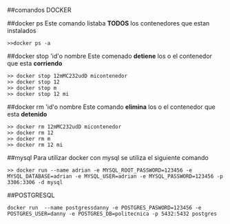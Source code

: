 ##comandos DOCKER


##docker ps 
Este comando listaba **TODOS** los contenedores que estan instalados
```
>>docker ps -a
```

##docker stop 'id'o nombre
Este comenado **detiene** los o el contenedor que esta **corriendo**

```
>> docker stop 12mMC232udD micontenedor
>> docker stop 12
>> docker stop m
>> docker stop 12 mi
```

##docker rm 'id'o nombre
Este comando **elimina** los o el contenedor que esta **detenido**

```
>> docker rm 12mMC232udD micontenedor
>> docker rm 12
>> docker rm m
>> docker rm 12 mi
```
##mysql
Para utilizar docker con mysql se utiliza el siguiente comando

```
>> docker run --name adrian -e MYSQL_ROOT_PASSWORD=123456 -e MYSQL_DATABASE=adrian -e MYSQL_USER=adrian -e MYSQL_PASSWORD=123456 -p 3306:3306 -d mysql
```





##POSTGRESQL
 ```
 docker run  --name postgressdanny -e POSTGRES_PASWORD=123456 -e POSTGRES_USER=danny -e POSTGRES_DB=politecnica -p 5432:5432 postgres
 ```


